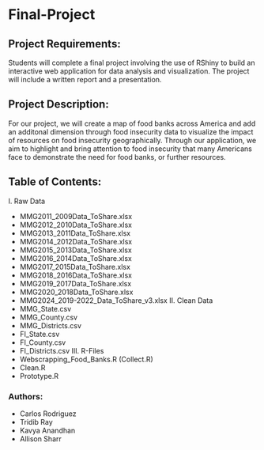 # Final-Project
## **Project Requirements:** 
Students will complete a final project involving the use of RShiny to build an interactive web
application for data analysis and visualization. The project will include a written report and a
presentation.

## **Project Description:**
For our project, we will create a map of food banks across America and add an additonal dimension through food insecurity data to visualize the impact of resources on food insecurity geographically. Through our application, we aim to highlight and bring attention to food insecurity that many Americans face to demonstrate the need for food banks, or further resources.

## **Table of Contents**:
I. Raw Data
  - MMG2011_2009Data_ToShare.xlsx
  - MMG2012_2010Data_ToShare.xlsx
  - MMG2013_2011Data_ToShare.xlsx
  - MMG2014_2012Data_ToShare.xlsx
  - MMG2015_2013Data_ToShare.xlsx
  - MMG2016_2014Data_ToShare.xlsx
  - MMG2017_2015Data_ToShare.xlsx
  - MMG2018_2016Data_ToShare.xlsx
  - MMG2019_2017Data_ToShare.xlsx
  - MMG2020_2018Data_ToShare.xlsx
  - MMG2024_2019-2022_Data_ToShare_v3.xlsx
II. Clean Data
  - MMG_State.csv
  - MMG_County.csv
  - MMG_Districts.csv
  - FI_State.csv
  - FI_County.csv
  - FI_Districts.csv
III. R-Files
  - Webscrapping_Food_Banks.R (Collect.R)
  - Clean.R
  - Prototype.R

### **Authors:** 
- Carlos Rodriguez
- Tridib Ray
- Kavya Anandhan
- Allison Sharr
